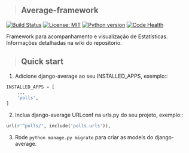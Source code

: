 >## Average-framework

[![Build Status](https://travis-ci.org/amigos-do-gesiel/average.svg?branch=development)](https://travis-ci.org/amigos-do-gesiel/average)
[![License: MIT](https://img.shields.io/badge/License-MIT-green.svg)](https://opensource.org/licenses/MIT)
[![Python version](https://img.shields.io/badge/python-3.5-orange.svg)](https://img.shields.io/badge/python-3.5-orange.svg)
[![Code Health](https://landscape.io/github/amigos-do-gesiel/average/master/landscape.svg?style=flat)](https://landscape.io/github/amigos-do-gesiel/average/master)

Framework para acompanhamento e visualização de Estatísticas.
Informações detalhadas na wiki do repositorio.

>## Quick start

1. Adicione django-average ao seu INSTALLED_APPS, exemplo::

```python
INSTALLED_APPS = [
    ...
    'polls',
]
```

2. Inclua django-average URLconf na urls.py do seu projeto, exemplo::

```python
url(r'^polls/', include('polls.urls')),
```

3. Rode `python manage.py migrate` para criar as models do django-average.
